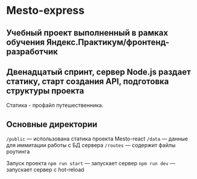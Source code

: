 # Mesto-express
## Учебный проект выполненный в рамках обучения Яндекс.Практикум/фронтенд-разработчик
## Двенадцатый спринт, сервер Node.js раздает статику, старт создания API, подготовка структуры проекта
Статика - профайл путешественника. 

## Основные директории
```/public``` — использована статика проекта Mesto-react
```/data``` — данные для иммитации работы с БД сервера
```/routes``` —  содержит файлы роутинга 

Запуск проекта
```npm run start``` — запускает сервер
```npm run dev``` — запускает сервер с hot-reload
